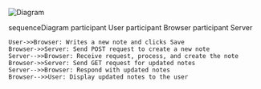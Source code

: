 ![Diagram](C:\Users\Administrator\Documents\GitHub\fullstack-open-exercises-part-0\images\0.5\mermaid-diagram-2023-09-02-210612.png)


sequenceDiagram
    participant User
    participant Browser
    participant Server

    User->>Browser: Writes a new note and clicks Save
    Browser->>Server: Send POST request to create a new note
    Server-->>Browser: Receive request, process, and create the note
    Browser->>Server: Send GET request for updated notes
    Server-->>Browser: Respond with updated notes
    Browser-->>User: Display updated notes to the user
